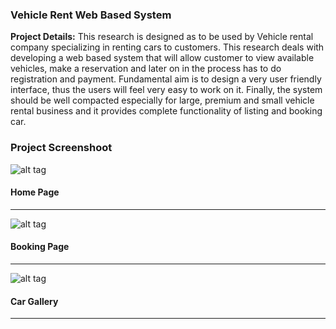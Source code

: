 ### Vehicle Rent Web Based System

**Project Details:** This research is designed as to be used by Vehicle rental company specializing in renting cars to customers. This research deals with developing a web based system that will allow customer to view available vehicles, make a reservation and later on in the process has to do registration and  payment. Fundamental aim is to design a very user friendly interface, thus the users will feel very easy to work on it. Finally, the system should be well compacted especially for large, premium and small vehicle rental business and it provides complete functionality of listing and booking car.

### Project Screenshoot

![alt tag](https://c1.staticflickr.com/3/2882/33134207573_b91e7bba1a_z.jpg)
#### Home Page
---
![alt tag](https://c1.staticflickr.com/3/2840/33789734022_1c94e7426e_z.jpg)
#### Booking Page
---
![alt tag](https://c1.staticflickr.com/3/2823/33906462576_4c5727fd77_z.jpg)
#### Car Gallery
---
